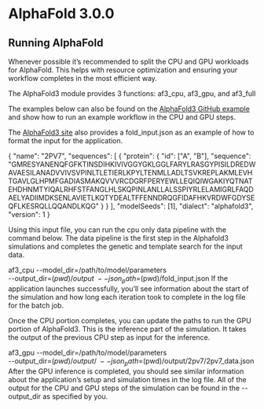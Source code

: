 # AlphaFold 3.0.0
## Running AlphaFold
Whenever possible it’s recommended to split the CPU and GPU workloads for AlphaFold. This helps with resource optimization and ensuring your workflow completes in the most efficient way.

The AlphaFold3 module provides 3 functions: af3_cpu, af3_gpu, and af3_full

The examples below can also be found on the [AlphaFold3 GitHub example](https://github.com/nuitrcs/examplejobs/tree/master/alphafold/v3.0.0) and show how to run an example workflow in the CPU and GPU steps.

The [AlphaFold3 site](https://github.com/google-deepmind/alphafold3/tree/main) also provides a fold_input.json as an example of how to format the input for the application.

{
  "name": "2PV7",
  "sequences": [
    {
      "protein": {
        "id": ["A", "B"],
        "sequence": "GMRESYANENQFGFKTINSDIHKIVIVGGYGKLGGLFARYLRASGYPISILDREDWAVAESILANADVVIVSVPINLTLETIERLKPYLTENMLLADLTSVKREPLAKMLEVHTGAVLGLHPMFGADIASMAKQVVVRCDGRFPERYEWLLEQIQIWGAKIYQTNATEHDHNMTYIQALRHFSTFANGLHLSKQPINLANLLALSSPIYRLELAMIGRLFAQDAELYADIIMDKSENLAVIETLKQTYDEALTFFENNDRQGFIDAFHKVRDWFGDYSEQFLKESRQLLQQANDLKQG"
      }
    }
  ],
  "modelSeeds": [1],
  "dialect": "alphafold3",
  "version": 1
}

Using this input file, you can run the cpu only data pipeline with the command below. The data pipeline is the first step in the Alphafold3 simulations and completes the genetic and template search for the input data.

af3_cpu --model_dir=/path/to/model/parameters \
    --output_dir=$(pwd)/output \
    --json_path=$(pwd)/fold_input.json
If the application launches successfully, you’ll see information about the start of the simulation and how long each iteration took to complete in the log file for the batch job.

Once the CPU portion completes, you can update the paths to run the GPU portion of AlphaFold3. This is the inference part of the simulation. It takes the output of the previous CPU step as input for the inference.

af3_gpu --model_dir=/path/to/model/parameters \
    --output_dir=$(pwd)/output/ \
    --json_path=$(pwd)/output/2pv7/2pv7_data.json
After the GPU inference is completed, you should see similar information about the application’s setup and simulation times in the log file. All of the output for the CPU and GPU steps of the simulation can be found in the --output_dir as specified by you.